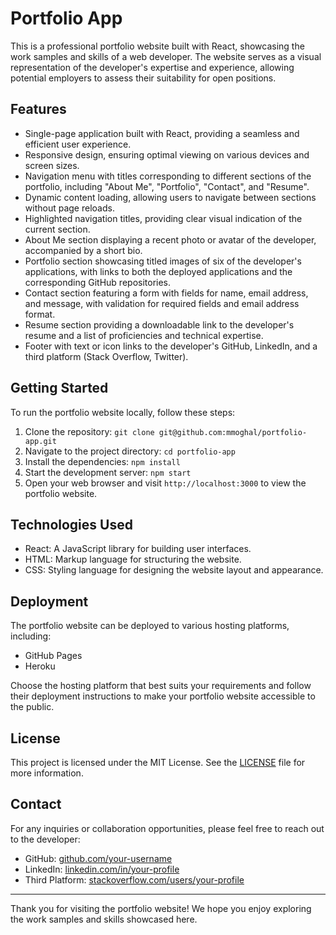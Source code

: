 # Portfolio App

This is a professional portfolio website built with React, showcasing the work samples and skills of a web developer. The website serves as a visual representation of the developer's expertise and experience, allowing potential employers to assess their suitability for open positions.

## Features

- Single-page application built with React, providing a seamless and efficient user experience.
- Responsive design, ensuring optimal viewing on various devices and screen sizes.
- Navigation menu with titles corresponding to different sections of the portfolio, including "About Me", "Portfolio", "Contact", and "Resume".
- Dynamic content loading, allowing users to navigate between sections without page reloads.
- Highlighted navigation titles, providing clear visual indication of the current section.
- About Me section displaying a recent photo or avatar of the developer, accompanied by a short bio.
- Portfolio section showcasing titled images of six of the developer's applications, with links to both the deployed applications and the corresponding GitHub repositories.
- Contact section featuring a form with fields for name, email address, and message, with validation for required fields and email address format.
- Resume section providing a downloadable link to the developer's resume and a list of proficiencies and technical expertise.
- Footer with text or icon links to the developer's GitHub, LinkedIn, and a third platform (Stack Overflow, Twitter).

## Getting Started

To run the portfolio website locally, follow these steps:

1. Clone the repository: `git clone git@github.com:mmoghal/portfolio-app.git`
2. Navigate to the project directory: `cd portfolio-app`
3. Install the dependencies: `npm install`
4. Start the development server: `npm start`
5. Open your web browser and visit `http://localhost:3000` to view the portfolio website.

## Technologies Used

- React: A JavaScript library for building user interfaces.
- HTML: Markup language for structuring the website.
- CSS: Styling language for designing the website layout and appearance.

## Deployment

The portfolio website can be deployed to various hosting platforms, including:

- GitHub Pages
- Heroku

Choose the hosting platform that best suits your requirements and follow their deployment instructions to make your portfolio website accessible to the public.

## License

This project is licensed under the MIT License. See the [LICENSE](./LICENSE) file for more information.

## Contact

For any inquiries or collaboration opportunities, please feel free to reach out to the developer:

- GitHub: [github.com/your-username](https://github.com/mmoghal)
- LinkedIn: [linkedin.com/in/your-profile](https://www.linkedin.com/in/muhammad-m-82510a127/)
- Third Platform: [stackoverflow.com/users/your-profile](https://stackoverflow.com/users/22243319/muhammad-moghal)

---

Thank you for visiting the portfolio website! We hope you enjoy exploring the work samples and skills showcased here.